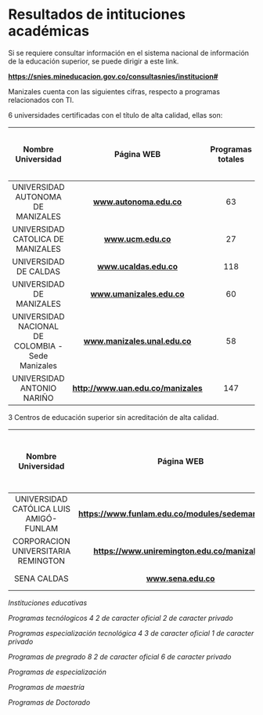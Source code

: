 # Resultados de intituciones académicas

Si se requiere consultar información en el sistema nacional de información de la educación superior, se puede dirigir a este link.

**https://snies.mineducacion.gov.co/consultasnies/institucion#**

Manizales cuenta con las siguientes cifras, respecto a programas relacionados con TI.

6 universidades certificadas con el título de alta calidad, ellas son: 

| Nombre Universidad   |  Página WEB   |  Programas totales   | Programas Vigentes Relacionados a las TIC Manizales   |  Código SNIES     | Sector |
| :-----------: | :-------------:   | :------------------: | :---------------------------------------: |  :------------------: |  :------------------: |
| UNIVERSIDAD AUTONOMA DE MANIZALES  | **www.autonoma.edu.co** | 63 |   | https://snies.mineducacion.gov.co/consultasnies/listaProgramasIns?codigoIns=1825&estadoPro=01&numPagina=1 | Privada |
| UNIVERSIDAD CATOLICA DE MANIZALES  | **www.ucm.edu.co** | 27 |   | https://snies.mineducacion.gov.co/consultasnies/listaProgramasIns?codigoIns=1827&estadoPro=01&numPagina=1| Privada | 
| UNIVERSIDAD DE CALDAS  | **www.ucaldas.edu.co** | 118 |   | https://snies.mineducacion.gov.co/consultasnies/listaProgramasIns?codigoIns=1112&estadoPro=01&numPagina=1| Oficial | 
| UNIVERSIDAD DE MANIZALES  | **www.umanizales.edu.co** | 60 |   | https://snies.mineducacion.gov.co/consultasnies/listaProgramasIns?codigoIns=1722&estadoPro=01&numPagina=1| Privada | 
| 	UNIVERSIDAD NACIONAL DE COLOMBIA - Sede Manizales  | **www.manizales.unal.edu.co** | 58 |   | https://snies.mineducacion.gov.co/consultasnies/listaProgramasIns?codigoIns=1103&estadoPro=01&numPagina=1| Oficial | 
| UNIVERSIDAD ANTONIO NARIÑO  | **http://www.uan.edu.co/manizales** | 147 |   | https://snies.mineducacion.gov.co/consultasnies/listaProgramasIns?codigoIns=1826&estadoPro=01&numPagina=1| Privada | 



3 Centros de educación superior  sin acreditación de alta calidad.

| Nombre Universidad   |  Página WEB   |  Programas totales (Tomado del SNIES, no necesariamente de Manizales)   | Programas Vigentes Relacionados a las TIC  Manizales  |  Código SNIES     | Sector |
| :-----------: | :-------------:   | :------------------: | :---------------------------------------: |  :------------------: |  :------------------: |
| UNIVERSIDAD CATÓLICA LUIS AMIGÓ-FUNLAM | **https://www.funlam.edu.co/modules/sedemanizales/** | 78 |   | https://snies.mineducacion.gov.co/consultasnies/listaProgramasIns?codigoIns=2719&estadoPro=01&numPagina=1 | Privada |
| CORPORACION UNIVERSITARIA REMINGTON | **https://www.uniremington.edu.co/manizales/** | 86 |   | https://snies.mineducacion.gov.co/consultasnies/listaProgramasIns?codigoIns=2833&estadoPro=01&numPagina=1 | Privada |
| SENA CALDAS | **www.sena.edu.co** | 1050 |   | https://snies.mineducacion.gov.co/consultasnies/listaProgramasIns?codigoIns=9110&estadoPro=01&numPagina=1| Oficial | 




*Instituciones educativas*

*Programas tecnólogicos 4* *2 de caracter oficial* *2 de caracter privado*

*Programas especialización tecnológica 4* *3 de caracter oficial* *1 de caracter privado*

*Programas de pregrado 8* *2 de caracter oficial* *6 de caracter privado*

*Programas de especialización*

*Programas de maestría*

*Programas de Doctorado*